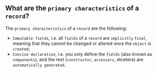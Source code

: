 What are the `primary characteristics` of a `record`?
---
The `primary characteristics` of a `record` are the following:
  - `Immutable fields`, i.e. all `fields` of a `record` are `implicitly` `final`, meaning that they cannot be changed or altered once the `object` is `created`;
  - `Concise declaration`, i.e. you only define the `fields` (also known as `components`), and the rest (`constructor`, `accessors`, etcetera) are `automatically generated`.